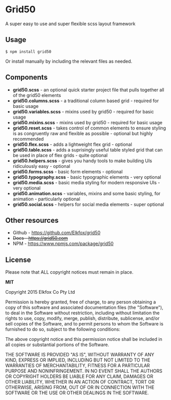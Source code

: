 # Grid50

A super easy to use and super flexible scss layout framework

## Usage

`$ npm install grid50`

Or install manually by including the relevant files as needed.

## Components

* <b>grid50.scss</b> - an optional quick starter project file that pulls together all of the grid50 elements
* <b>grid50.columns.scss</b> - a traditional column based grid - required for basic usage
* <b>grid50.variables.scss</b> - mixins used by grid50 - required for basic usage
* <b>grid50.mixins.scss</b> - mixins used by grid50 - required for basic usage
* <b>grid50.reset.scss</b> - takes control of common elements to ensure styling is as congruently raw and flexible as possible - optional but highly recommended
* <b>grid50.flex.scss</b> - adds a lightweight flex grid - optional
* <b>grid50.table.scss</b> - adds a suprisingly useful table styled grid that can be used in place of flex grids - quite optional
* <b>grid50.helpers.scss</b> - gives you handy tools to make building UIs ridiculously easy - optional
* <b>grid50.forms.scss</b> - basic form elements - optional
* <b>grid50.typography.scss</b> - basic typographic elements - very optional
* <b>grid50.media.scss</b> - basic media styling for modern responsive UIs - very optional
* <b>grid50.animation.scss</b> - variables, mixins and some basic styling, for animation - particularly optional
* <b>grid50.social.scss</b> - helpers for social media elements - super optional

## Other resources

* Github - https://github.com/Elkfox/grid50
* <s>Docs - https://grid50.com</s>
* NPM - https://www.npmjs.com/package/grid50

## License

Please note that ALL copyright notices must remain in place.

<b>MIT</b>

Copyright 2015 Elkfox Co Pty Ltd

Permission is hereby granted, free of charge, to any person obtaining a copy of this software and associated documentation files (the "Software"), to deal in the Software without restriction, including without limitation the rights to use, copy, modify, merge, publish, distribute, sublicense, and/or sell copies of the Software, and to permit persons to whom the Software is furnished to do so, subject to the following conditions:

The above copyright notice and this permission notice shall be included in all copies or substantial portions of the Software.

THE SOFTWARE IS PROVIDED "AS IS", WITHOUT WARRANTY OF ANY KIND, EXPRESS OR IMPLIED, INCLUDING BUT NOT LIMITED TO THE WARRANTIES OF MERCHANTABILITY, FITNESS FOR A PARTICULAR PURPOSE AND NONINFRINGEMENT. IN NO EVENT SHALL THE AUTHORS OR COPYRIGHT HOLDERS BE LIABLE FOR ANY CLAIM, DAMAGES OR OTHER LIABILITY, WHETHER IN AN ACTION OF CONTRACT, TORT OR OTHERWISE, ARISING FROM, OUT OF OR IN CONNECTION WITH THE SOFTWARE OR THE USE OR OTHER DEALINGS IN THE SOFTWARE.
